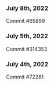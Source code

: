 ### July 8th, 2022

Commit #65899

### July 5th, 2022

Commit #314353


### July 4th, 2022

Commit #72281
